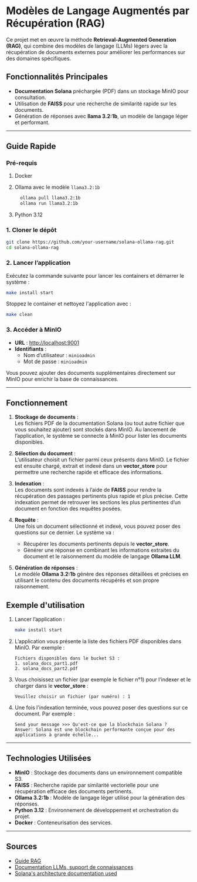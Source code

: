 # Modèles de Langage Augmentés par Récupération (RAG)

Ce projet met en œuvre la méthode **Retrieval-Augmented Generation (RAG)**, qui combine des modèles de langage (LLMs) légers avec la récupération de documents externes pour améliorer les performances sur des domaines spécifiques.

## Fonctionnalités Principales

- **Documentation Solana** préchargée (PDF) dans un stockage MinIO pour consultation.
- Utilisation de **FAISS** pour une recherche de similarité rapide sur les documents.
- Génération de réponses avec **llama 3.2:1b**, un modèle de langage léger et performant.

---

## Guide Rapide

### Pré-requis

1. Docker
2. Ollama avec le modèle `llama3.2:1b`
 
    ```bash
      ollama pull llama3.2:1b
      ollama run llama3.2:1b
    ```
    
3. Python 3.12

### 1. Cloner le dépôt

```bash
git clone https://github.com/your-username/solana-ollama-rag.git
cd solana-ollama-rag
```

### 2. Lancer l’application

Exécutez la commande suivante pour lancer les containers et démarrer le système :

```bash
make install start
```

Stoppez le container et nettoyez l'application avec :

```bash
make clean
```

### 3. Accéder à MinIO

- **URL** : [http://localhost:9001](http://localhost:9001)
- **Identifiants** :
  - Nom d’utilisateur : `minioadmin`
  - Mot de passe : `minioadmin`

Vous pouvez ajouter des documents supplémentaires directement sur MinIO pour enrichir la base de connaissances.

---

## Fonctionnement

1. **Stockage de documents** :  
   Les fichiers PDF de la documentation Solana (ou tout autre fichier que vous souhaitez ajouter) sont stockés dans MinIO. Au lancement de l’application, le système se connecte à MinIO pour lister les documents disponibles.

2. **Sélection du document** :  
   L’utilisateur choisit un fichier parmi ceux présents dans MinIO. Le fichier est ensuite chargé, extrait et indexé dans un **vector_store** pour permettre une recherche rapide et efficace des informations.

3. **Indexation** :  
   Les documents sont indexés à l’aide de **FAISS** pour rendre la récupération des passages pertinents plus rapide et plus précise. Cette indexation permet de retrouver les sections les plus pertinentes d’un document en fonction des requêtes posées.

4. **Requête** :  
   Une fois un document sélectionné et indexé, vous pouvez poser des questions sur ce dernier. Le système va :
   - Récupérer les documents pertinents depuis le **vector_store**.
   - Générer une réponse en combinant les informations extraites du document et le raisonnement du modèle de langage **Ollama LLM**.

5. **Génération de réponses** :  
   Le modèle **Ollama 3.2:1b** génère des réponses détaillées et précises en utilisant le contenu des documents récupérés et son propre raisonnement.

## Exemple d'utilisation

1. Lancer l’application :

   ```bash
   make install start
   ```

2. L’application vous présente la liste des fichiers PDF disponibles dans MinIO. Par exemple :

   ```cli
   Fichiers disponibles dans le bucket S3 :
   1. solana_docs_part1.pdf
   2. solana_docs_part2.pdf
   ```

3. Vous choisissez un fichier (par exemple le fichier n°1) pour l’indexer et le charger dans le **vector_store** :

   ```cli
   Veuillez choisir un fichier (par numéro) : 1
   ```

4. Une fois l'indexation terminée, vous pouvez poser des questions sur ce document. Par exemple :

   ```cli
   Send your message >>> Qu'est-ce que la blockchain Solana ?
   Answer: Solana est une blockchain performante conçue pour des applications à grande échelle...
   ```

---

## Technologies Utilisées

- **MinIO** : Stockage des documents dans un environnement compatible S3.  
- **FAISS** : Recherche rapide par similarité vectorielle pour une récupération efficace des documents pertinents.  
- **Ollama 3.2:1b** : Modèle de langage léger utilisé pour la génération des réponses.  
- **Python 3.12** : Environnement de développement et orchestration du projet.  
- **Docker** : Conteneurisation des services.

---

## Sources

- [Guide RAG](https://www.datacamp.com/tutorial/llama-3-1-rag)
- [Documentation LLMs, support de connaissances](https://arxiv.org/pdf/2307.06435#page=36&zoom=100,56,209)
- [Solana's architecture documentation used](https://solana.com/solana-whitepaper.pdf)
